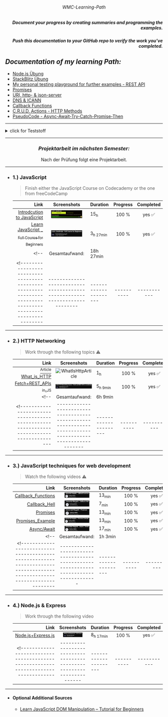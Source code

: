 ###### <p align="center"> WMC-Learning-Path </p>
 
##### <p align="right"> Document your progress by creating summaries and programming the examples.  </p>
##### <p align="right"> Push this documentation to your GitHub repo to verify the work you've completed. </p>  

## *Documentation of my learning Path:* 
- [Node.js Übung](https://github.com/IxI-Enki/WMCUebung-003)
- [StackBlitz Übung](https://github.com/IxI-Enki/WMCUebung-001)  
- [My personal testing playground for further examples - REST API](https://github.com/IxI-Enki/WmcUebung-004)
- [Promises](https://github.com/IxI-Enki/WmcUebung-005)
- [URI, http- & json-server](https://github.com/IxI-Enki/WmcUebung-006)
- [DNS & ICANN](https://github.com/IxI-Enki/WmcUebung-007)
- [Callback Functions](https://github.com/IxI-Enki/WmcUebung-008)
- [C.R.U.D. Actions - HTTP Methods](https://github.com/IxI-Enki/WmcUebung-009)
- [PseudoCode - Async-Await-Try-Catch-Promise-Then](https://github.com/IxI-Enki/WMC5-2425-RittJan/blob/main/pseudo%20code/README.md)

---

<details>
  <summary> click for Teststoff </summary>

### *Zusammenfassung des Teststoffs:*

- *Lernmaterialien:*  
  - ✅ Inhalte aus dem 5-stündigen Video sind prüfungsrelevant.  
  - ✅ Materialien auf Moodle sind ebenfalls prüfungsrelevant.

### *Themen für die Prüfung:*

#### *1. Asynchroner Code (Promises):*
  - ✅ Verständnis und Anwendung von asynchronem Code.  
  - ✅ Promises: Beispiele, Pseudocode schreiben und verstehen.  

#### *2. Multiple-Choice-Fragen:*  
  - ✅ *HTTP und HTTPS:* Methoden und Grundlagen.  
  - ✅ *JSON:* Was ist JSON, wie verwendet man es? Umgang mit JSON-Dateien (Vergleich mit XML).  
  - ✅ *DNS:* Grundlagen, Funktionsweise.  
  - ✅ *Fehlercodes:* Kategorien von Server- und Client-Fehlern (z. B. 404, 505, 303, 202).  

#### *3. Offene Fragen:*  
  - ✅ Unterschiede und Erklärung von synchronem und asynchronem Code.  
  - ✅ URL-Aufbau: Parameter, Struktur, Bestandteile.  
  - ✅ Verständnis von HTTP-Methoden und deren Einsatz.  

#### *4. REST API (100% wichtig):*
  - ✅ Funktionalität von REST APIs erklären:  
    - ✅ Aufbau eines Requests und einer Response.  
    - ✅ Daten parsen und weiterverarbeiten.  
  - ✅ Verständnis, wie REST APIs arbeiten und was sie ermöglichen.  

*Hinweis:* Alle Inhalte des Test haben gesamt eine Gewichtung von insgesamt 100 Punkten.
 
</details>

---
<div align="center">

### *Projektarbeit im nächsten Semester:*   
Nach der Prüfung folgt eine Projektarbeit. 
</div>

--- 
- ### 1.) JavaScript
  > Finish either the JavaScript Course on Codecademy or the one from freeCodeCamp

  <!----------------------------------------------------------------------------------------------------------|-------------------------------------------------------------------------|---------------------|----------|-----------|-->  
   |                                                                                                     Link |                                 Screenshots                             | Duration            | Progress | Completed |  
   |---------------------------------------------------------------------------------------------------------:|:-----------------------------------------------------------------------:|:--------------------|:--------:|:---------:|  
   | [ Introdcution to JavaScript ](https://www.codecademy.com/learn/introduction-to-javascript)              | <img src="./img/learn-javascript.png" alt="learn-javascript" width=80%> | 15<sub>h</sub>      |   100 %  |  yes ✅  |  
   | [ Learn JavaScript <sub> - Full Course for Beginners</sub>](https://www.youtube.com/watch?v=PkZNo7MFNFg) | <img src="./img/javaCodeCamp.png" alt="javaCodeCamp" width=80%>         | 3<sub>h 27min</sub> |   100 %  |  yes ✅  |  
  <!--                                                                                                        |                                                         Gesamtaufwand:  | 18h 27min           |          |           |-->  
  <!----------------------------------------------------------------------------------------------------------|-------------------------------------------------------------------------|---------------------|----------|-----------|-->  

---
- ### 2.) HTTP Networking
  > Work through the following topics ⚠️

  <!--------------------------------------------------------------------------------------|-------------------------------------------------------------------------------------------------------|---------------------|----------|-----------|-->  
   |                                                                                 Link |                                                 Screenshots                                           | Duration            | Progress | Completed |  
   |-------------------------------------------------------------------------------------:|:-----------------------------------------------------------------------------------------------------:|:--------------------|:--------:|:---------:|  
   | [ <sup>Article</sup> What_is_HTTP ](https://www.freecodecamp.org/news/what-is-http/) | ![WhatIsHttpArticle](https://github.com/user-attachments/assets/db2126a6-0dca-4704-8b70-2672e5d029e5) | 1<sub>h</sub>       |   100 %  |  yes ✅  |  
   | [ Fetch+REST_APIs <sub>in_JS</sub> ](https://www.youtube.com/watch?v=2JYT5f2isg4)    | <img src="./img/restCodeCamp.png" alt="restCodeCamp" width=100%>                                      | 5<sub>h 9min</sub>  |   100 %  |  yes ✅  |  
  <!--                                                                                    |                                                                                      Gesamtaufwand:   | 6h 9min             |          |           |-->  
  <!--------------------------------------------------------------------------------------|-------------------------------------------------------------------------------------------------------|---------------------|----------|-----------|-->  

---
- ### 3.) JavaScript techniques for web development 
  > Watch the following videos ⚠️

  <!----------------------------------------------------------------------------------------------------------------------|-------------------------------------------------------------------------------------|---------------------|----------|-----------|-->  
   |                                                                                                                 Link |                                         Screenshots                                 | Duration            | Progress | Completed |  
   |---------------------------------------------------------------------------------------------------------------------:|:-----------------------------------------------------------------------------------:|:--------------------|:--------:|:---------:|  
   | [ Callback_Functions ](https://www.youtube.com/watch?v=GWq0XETTOTk&list=PLnHJACx3NwAfRUcuKaYhZ6T5NRIpzgNGJ&index=13) | <img src="./img/callbackNuggets.png" alt="callbackNuggets" width=70%>               | 13<sub>min</sub>    |   100 %  |  yes ✅  |  
   | [ Callback_Hell ](https://www.youtube.com/watch?v=bx9xYPt2tdc&list=PLnHJACx3NwAfRUcuKaYhZ6T5NRIpzgNGJ&index=14)      | <img src="./img/callbackHellNuggets.png" alt="callbackHellNuggets" width=70%>       |  7<sub>min</sub>    |   100 %  |  yes ✅  |  
   | [ Promises ](https://www.youtube.com/watch?v=IBjmTlShf6U&list=PLnHJACx3NwAfRUcuKaYhZ6T5NRIpzgNGJ&index=15)           | <img src="./img/promisesNuggets.png" alt="promisesNuggets" width=70%>               | 13<sub>min</sub>    |   100 %  |  yes ✅  |  
   | [ Promises_Example ](https://www.youtube.com/watch?v=GKVA6jYrgKc&list=PLnHJACx3NwAfRUcuKaYhZ6T5NRIpzgNGJ&index=16)   | <img src="./img/promisesExampleNuggets.png" alt="promisesExampleNuggets" width=70%> | 13<sub>min</sub>    |   100 %  |  yes ✅  |  
   | [ Async/Await ](https://www.youtube.com/watch?v=iHrVo5fvmzE&list=PLnHJACx3NwAfRUcuKaYhZ6T5NRIpzgNGJ&index=17)        | <img src="./img/asyncNuggets.png" alt="asyncNuggetsNuggets" width=70%>              | 17<sub>min</sub>    |   100 %  |  yes ✅  |  
  <!--                                                                                                                    |                                                                     Gesamtaufwand:  | 1h 3min             |          |           |  
  <!----------------------------------------------------------------------------------------------------------------------|-------------------------------------------------------------------------------------|---------------------|----------|-----------|-->  

---
- ### 4.) Node.js & Express
  >  Work through the following video 

  <!---------------------------------------------------------------------------------|---------------------------------------------------------------------|---------------------|----------|-----------|-->  
   |                                                                            Link |                               Screenshots                           | Duration            | Progress | Completed |  
   |--------------------------------------------------------------------------------:|:-------------------------------------------------------------------:|:--------------------|:--------:|:---------:|  
   | [ Node.js+Express.js ](https://www.youtube.com/watch?app=desktop&v=Oe421EPjeBE) | <img src="./img/nodejsCodeCamp.png" alt="nodejsCodeCamp" width=70%> | 8<sub>h 17min</sub> |   100 %  |  yes ✅  |  
  <!---------------------------------------------------------------------------------|---------------------------------------------------------------------|---------------------|----------|-----------|-->  
  
---
- #### Optional Additional Sources
  - [Learn JavaScript DOM Manipulation – Tutorial for Beginners](https://www.youtube.com/watch?v=IWRS_AM2fiE)
